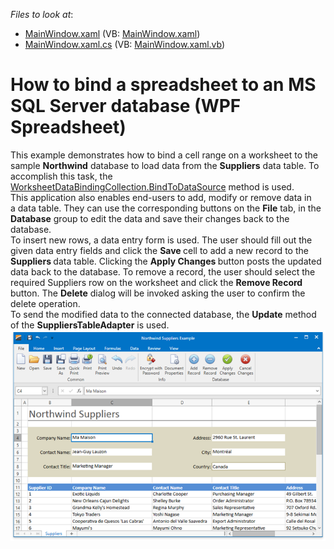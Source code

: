 <!-- default file list -->
*Files to look at*:

* [MainWindow.xaml](./CS/WpfSpreadsheet_BindToDataSource/MainWindow.xaml) (VB: [MainWindow.xaml](./VB/WpfSpreadsheet_BindToDataSource/MainWindow.xaml))
* [MainWindow.xaml.cs](./CS/WpfSpreadsheet_BindToDataSource/MainWindow.xaml.cs) (VB: [MainWindow.xaml.vb](./VB/WpfSpreadsheet_BindToDataSource/MainWindow.xaml.vb))
<!-- default file list end -->
# How to bind a spreadsheet to an MS SQL Server database (WPF Spreadsheet)


This example demonstrates how to bind a cell range on a worksheet to the sample <strong>Northwind</strong> database to load data from the <strong>Suppliers</strong> data table. To accomplish this task, the <a href="https://documentation.devexpress.com/#CoreLibraries/DevExpressSpreadsheetWorksheetDataBindingCollection_BindToDataSourcetopic">WorksheetDataBindingCollection.BindToDataSource</a> method is used.<br>This application also enables end-users to add, modify or remove data in a data table. They can use the corresponding buttons on the <strong>File</strong> tab, in the <strong>Database</strong> group to edit the data and save their changes back to the database. <br>To insert new rows, a data entry form is used. The user should fill out the given data entry fields and click the <strong>Save </strong>cell to add a new record to the <strong>Suppliers </strong>data table. Clicking the <strong>Apply Changes </strong>button posts the updated data back to the database. To remove a record, the user should select the required Suppliers row on the worksheet and click the <strong>Remove Record </strong>button. The <strong>Delete</strong> dialog will be invoked asking the user to confirm the delete operation. <br>To send the modified data to the connected database, the <strong>Update</strong> method of the <strong>SuppliersTableAdapter</strong> is used. <br><img src="https://raw.githubusercontent.com/DevExpress-Examples/how-to-bind-a-spreadsheet-to-an-ms-sql-server-database-wpf-spreadsheet-t480591/16.2.3+/media/03d39ba1-edde-11e6-80bf-00155d62480c.png">

<br/>


